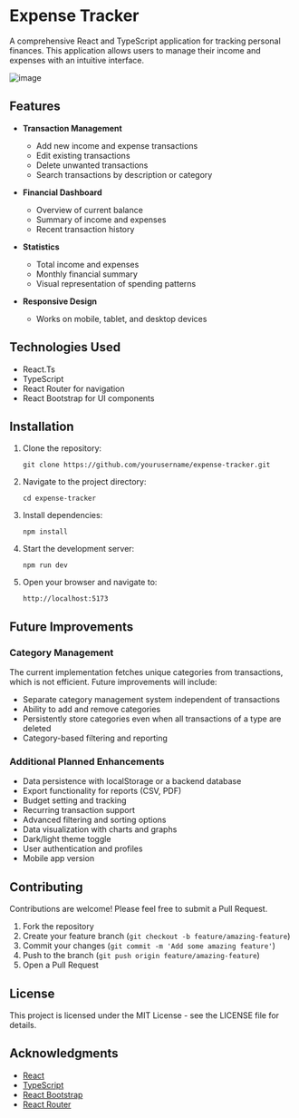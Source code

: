 # Expense Tracker

A comprehensive React and TypeScript application for tracking personal finances. This application allows users to manage their income and expenses with an intuitive interface.

![image](https://github.com/user-attachments/assets/e6deb9ea-c2fc-4641-ab64-65be4c38d60a)

## Features

- **Transaction Management**
  - Add new income and expense transactions
  - Edit existing transactions
  - Delete unwanted transactions
  - Search transactions by description or category

- **Financial Dashboard**
  - Overview of current balance
  - Summary of income and expenses
  - Recent transaction history

- **Statistics**
  - Total income and expenses
  - Monthly financial summary
  - Visual representation of spending patterns

- **Responsive Design**
  - Works on mobile, tablet, and desktop devices

## Technologies Used

- React.Ts
- TypeScript
- React Router for navigation
- React Bootstrap for UI components

## Installation

1. Clone the repository:
   ```
   git clone https://github.com/yourusername/expense-tracker.git
   ```

2. Navigate to the project directory:
   ```
   cd expense-tracker
   ```

3. Install dependencies:
   ```
   npm install
   ```

4. Start the development server:
   ```
   npm run dev
   ```

5. Open your browser and navigate to:
   ```
   http://localhost:5173
   ```

## Future Improvements

### Category Management

The current implementation fetches unique categories from transactions, which is not efficient. Future improvements will include:

- Separate category management system independent of transactions
- Ability to add and remove categories
- Persistently store categories even when all transactions of a type are deleted
- Category-based filtering and reporting

### Additional Planned Enhancements

- Data persistence with localStorage or a backend database
- Export functionality for reports (CSV, PDF)
- Budget setting and tracking
- Recurring transaction support
- Advanced filtering and sorting options
- Data visualization with charts and graphs
- Dark/light theme toggle
- User authentication and profiles
- Mobile app version

## Contributing

Contributions are welcome! Please feel free to submit a Pull Request.

1. Fork the repository
2. Create your feature branch (`git checkout -b feature/amazing-feature`)
3. Commit your changes (`git commit -m 'Add some amazing feature'`)
4. Push to the branch (`git push origin feature/amazing-feature`)
5. Open a Pull Request

## License

This project is licensed under the MIT License - see the LICENSE file for details.

## Acknowledgments

- [React](https://reactjs.org/)
- [TypeScript](https://www.typescriptlang.org/)
- [React Bootstrap](https://react-bootstrap.github.io/)
- [React Router](https://reactrouter.com/)
